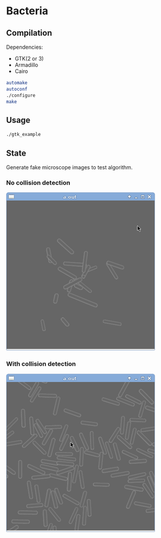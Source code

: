 # Bacteria

## Compilation

Dependencies:
- GTK(2 or 3)
- Armadillo
- Cairo

```bash
automake
autoconf
./configure
make
```

## Usage
```bash
./gtk_example
```

## State
Generate fake microscope images to test algorithm.

### No collision detection
<img src="doc/test1.png">

### With collision detection
<img src="doc/test2.png">
